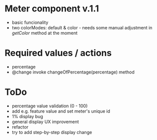 # Meter component v.1.1
- basic funcionality
- two colorModes: default & color - needs some manual adjustment in <i>getColor</i> method at the moment

# Required values / actions
- percentage
- @change invoke changeOfPercentage(percentage) method

# ToDo
- percentage value validation (0 - 100)
- add e.g. feature value and set meter's unique id
- 1% display bug
- general display UX improvement
- refactor
- try to add step-by-step display change